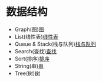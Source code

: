 # 数据结构
 - Graph(图)[图](https://mp.csdn.net/console/article)
 - List(线性表)[线性表](https://mp.csdn.net/console/article)
 - Queue & Stack(栈与队列)[栈与队列](https://mp.csdn.net/console/article)
 - Search(查找)[查找](https://mp.csdn.net/console/article)
 - Sort(排序)[排序](https://mp.csdn.net/console/article)
 - String(串)[串](https://mp.csdn.net/console/article)
 - Tree(树)[树](https://mp.csdn.net/console/article)
